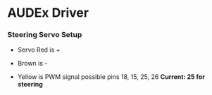 # AUDEx Driver
 

### Steering Servo Setup
 - Servo Red is +
 * Brown is -
 + Yellow is PWM signal possible pins 18, 15, 25, 26  **Current: 25 for steering**
